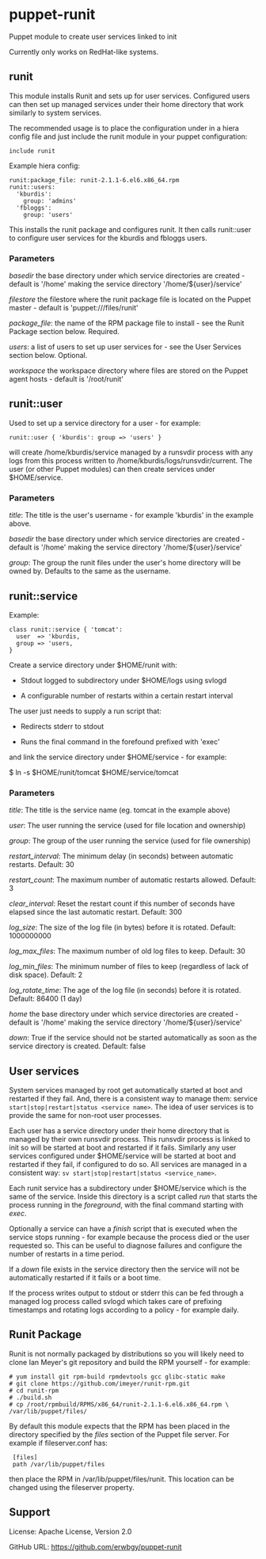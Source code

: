 # puppet-runit

Puppet module to create user services linked to init

Currently only works on RedHat-like systems.

## runit

This module installs Runit and sets up for user services.  Configured users can
then set up managed services under their home directory that work similarly to
system services.

The recommended usage is to place the configuration under in a hiera config
file and just include the runit module in your puppet configuration:

    include runit

Example hiera config:

    runit:package_file: runit-2.1.1-6.el6.x86_64.rpm
    runit::users:
      'kburdis':
        group: 'admins'
      'fbloggs':
        group: 'users'
      
This installs the runit package and configures runit.  It then calls
runit::user to configure user services for the kburdis and fbloggs users.

### Parameters

*basedir* the base directory under which service directories are created -
default is '/home' making the service directory '/home/${user}/service'

*filestore* the filestore where the runit package file is located on the Puppet
master - default is 'puppet:///files/runit'

*package_file*: the name of the RPM package file to install - see the Runit
Package section below. Required.

*users*: a list of users to set up user services for - see the User Services
section below. Optional.

*workspace* the workspace directory where files are stored on the Puppet agent
hosts - default is '/root/runit'

## runit::user

Used to set up a service directory for a user - for example:

    runit::user { 'kburdis': group => 'users' }

will create /home/kburdis/service managed by a runsvdir process with any logs
from this process written to /home/kburdis/logs/runsvdir/current.  The user (or
other Puppet modules) can then create services under $HOME/service.

### Parameters

*title*: The title is the user's username - for example 'kburdis' in the example above.

*basedir* the base directory under which service directories are created -
default is '/home' making the service directory '/home/${user}/service'

*group*: The group the runit files under the user's home directory will be
owned by.  Defaults to the same as the username.

## runit::service

Example:

    class runit::service { 'tomcat': 
      user  => 'kburdis,
      group => 'users,
    }

Create a service directory under $HOME/runit with:

* Stdout logged to subdirectory under $HOME/logs using svlogd

* A configurable number of restarts within a certain restart interval

The user just needs to supply a run script that:

* Redirects stderr to stdout

* Runs the final command in the forefound prefixed with 'exec'

and link the service directory under $HOME/service - for example:

  $ ln -s $HOME/runit/tomcat $HOME/service/tomcat

### Parameters

*title*: The title is the service name (eg. tomcat in the example above)

*user*: The user running the service (used for file location and ownership)

*group*: The group of the user running the service (used for file ownership)

*restart_interval*: The minimum delay (in seconds) between automatic restarts.
Default: 30

*restart_count*: The maximum number of automatic restarts allowed. Default: 3

*clear_interval*: Reset the restart count if this number of seconds have
elapsed since the last automatic restart.  Default: 300

*log_size*: The size of the log file (in bytes) before it is rotated. Default:
1000000000

*log_max_files*: The maximum number of old log files to keep. Default: 30

*log_min_files*: The minimum number of files to keep (regardless of lack of
disk space). Default: 2

*log_rotate_time*: The age of the log file (in seconds) before it is rotated.
Default: 86400 (1 day)

*home* the base directory under which service directories are created -
default is '/home' making the service directory '/home/${user}/service'

*down*: True if the service should not be started automatically as soon as the
service directory is created. Default: false

## User services

System services managed by root get automatically started at boot and restarted
if they fail. And, there is a consistent way to manage them: service
`start|stop|restart|status <service name>`.  The idea of user services is to
provide the same for non-root user processes.

Each user has a service directory under their home directory that is managed by
their own runsvdir process.  This runsvdir process is linked to init so will be
started at boot and restarted if it fails.  Similarly any user services
configured under $HOME/service will be started at boot and restarted if they
fail, if configured to do so.  All services are managed in a consistent way:
`sv start|stop|restart|status <service_name>`.

Each runit service has a subdirectory under $HOME/service which is the same of
the service.  Inside this directory is a script called *run* that starts the
process running in the _foreground_, with the final command starting with
*exec*.

Optionally a service can have a *finish* script that is executed when the
service stops running - for example because the process died or the user
requested so.  This can be useful to diagnose failures and configure the number
of restarts in a time period.

If a _down_ file exists in the service directory then the service will not be
automatically restarted if it fails or a boot time.

If the process writes output to stdout or stderr this can be fed through a
managed log process called svlogd which takes care of prefixing timestamps and
rotating logs according to a policy - for example daily.

## Runit Package

Runit is not normally packaged by distributions so you will likely need to
clone Ian Meyer's git repository and build the RPM yourself - for example:

    # yum install git rpm-build rpmdevtools gcc glibc-static make
    # git clone https://github.com/imeyer/runit-rpm.git
    # cd runit-rpm
    # ./build.sh
    # cp /root/rpmbuild/RPMS/x86_64/runit-2.1.1-6.el6.x86_64.rpm \
    /var/lib/puppet/files/

By default this module expects that the RPM has been placed in the directory
specified by the _files_ section of the Puppet file server.  For example if
fileserver.conf has:

     [files]
     path /var/lib/puppet/files

then place the RPM in /var/lib/puppet/files/runit.  This location can be
changed using the fileserver property.

## Support

License: Apache License, Version 2.0

GitHub URL: https://github.com/erwbgy/puppet-runit
